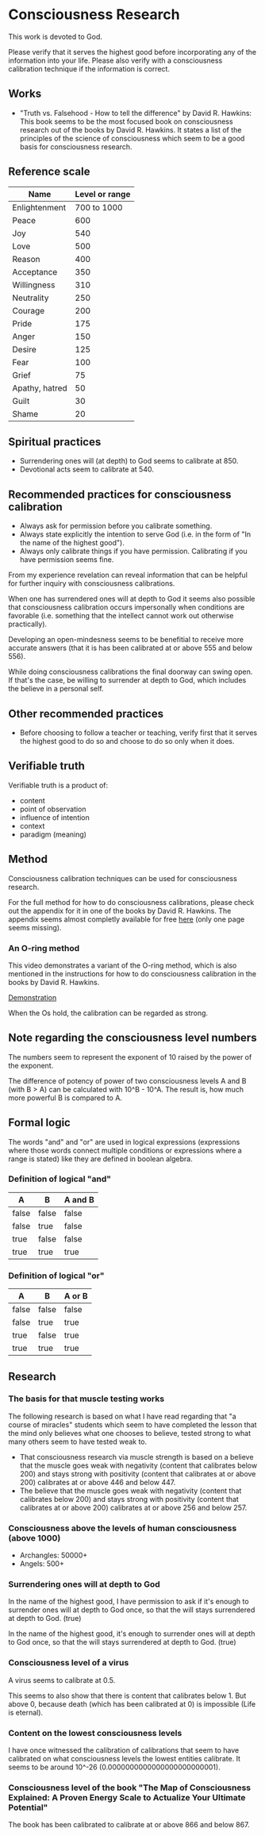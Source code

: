# Consciousness Research

This work is devoted to God.

Please verify that it serves the highest good before incorporating any of the information into your life.
Please also verify with a consciousness calibration technique if the information is correct.

## Works

* "Truth vs. Falsehood - How to tell the difference" by David R. Hawkins: This book seems to be the most focused book on consciousness research out of the books by David R. Hawkins. It states a list of the principles of the science of consciousness which seem to be a good basis for consciousness research.

## Reference scale

| Name | Level or range |
|------|----------------|
| Enlightenment | 700 to 1000 |
| Peace | 600 |
| Joy | 540 |
| Love | 500 |
| Reason | 400 |
| Acceptance | 350 |
| Willingness | 310 |
| Neutrality | 250 |
| Courage | 200 |
| Pride | 175 |
| Anger | 150 |
| Desire | 125 |
| Fear | 100 |
| Grief | 75 |
| Apathy, hatred | 50 |
| Guilt | 30 |
| Shame | 20 |

## Spiritual practices

* Surrendering ones will (at depth) to God seems to calibrate at 850.
* Devotional acts seem to calibrate at 540.

## Recommended practices for consciousness calibration

* Always ask for permission before you calibrate something.
* Always state explicitly the intention to serve God (i.e. in the form of "In the name of the highest good").
* Always only calibrate things if you have permission. Calibrating if you have permission seems fine.

From my experience revelation can reveal information that can be helpful for further inquiry with consciousness calibrations.

When one has surrendered ones will at depth to God it seems also possible that consciousness calibration occurs impersonally when conditions are favorable (i.e. something that the intellect cannot work out otherwise practically).

Developing an open-mindesness seems to be benefitial to receive more accurate answers (that it is has been calibrated at or above 555 and below 556).

While doing consciousness calibrations the final doorway can swing open. If that's the case, be willing to surrender at depth to God, which includes the believe in a personal self.

## Other recommended practices

* Before choosing to follow a teacher or teaching, verify first that it serves the highest good to do so and choose to do so only when it does.

## Verifiable truth

Verifiable truth is a product of:

* content
* point of observation
* influence of intention
* context
* paradigm (meaning)

## Method

Consciousness calibration techniques can be used for consciousness research.

For the full method for how to do consciousness calibrations, please check out the appendix for it in one of the books by David R. Hawkins. The appendix seems almost completly available for free [here](https://books.google.de/books?id=1V_6DwAAQBAJ&lpg=PP1&dq=healing%20and%20recovery&pg=PA477#v=onepage&q=healing%20and%20recovery&f=false) (only one page seems missing).

### An O-ring method

This video demonstrates a variant of the O-ring method, which is also mentioned in the instructions for how to do consciousness calibration in the books by David R. Hawkins.

[Demonstration](assets/a_o_ring_method.mp4)

When the Os hold, the calibration can be regarded as strong.

## Note regarding the consciousness level numbers

The numbers seem to represent the exponent of 10 raised by the power of the exponent.

The difference of potency of power of two consciousness levels A and B (with B > A) can be calculated with 10^B - 10^A.
The result is, how much more powerful B is compared to A.

## Formal logic

The words "and" and "or" are used in logical expressions (expressions where those words connect multiple conditions or expressions where a range is stated) like they are defined in boolean algebra.

### Definition of logical "and"

| A | B | A and B |
|---|---|--------|
| false | false | false |
| false | true | false |
| true | false | false |
| true | true | true |


### Definition of logical "or"

| A | B | A or B |
|---|---|--------|
| false | false | false |
| false | true | true |
| true | false | true |
| true | true | true |

## Research

### The basis for that muscle testing works

The following research is based on what I have read regarding that "a course of miracles" students which seem to have completed the lesson that the mind only believes what one chooses to believe, tested strong to what many others seem to have tested weak to.

* That consciousness research via muscle strength is based on a believe that the muscle goes weak with negativity (content that calibrates below 200) and stays strong with positivity (content that calibrates at or above 200) calibrates at or above 446 and below 447.
* The believe that the muscle goes weak with negativity (content that calibrates below 200) and stays strong with positivity (content that calibrates at or above 200) calibrates at or above 256 and below 257.

### Consciousness above the levels of human consciousness (above 1000)

* Archangles: 50000+
* Angels: 500+

### Surrendering ones will at depth to God

In the name of the highest good, I have permission to ask if it's enough to surrender ones will at depth to God once, so that the will stays surrendered at depth to God. (true)

In the name of the highest good, it's enough to surrender ones will at depth to God once, so that the will stays surrendered at depth to God. (true)

### Consciousness level of a virus

A virus seems to calibrate at 0.5.

This seems to also show that there is content that calibrates below 1.
But above 0, because death (which has been calibrated at 0) is impossible (Life is eternal).

### Content on the lowest consciousness levels

I have once witnessed the calibration of calibrations that seem to have calibrated on what consciousness levels the lowest entities calibrate. It seems to be around 10^-26 (0.0000000000000000000000001).

### Consciousness level of the book "The Map of Consciousness Explained: A Proven Energy Scale to Actualize Your Ultimate Potential"

The book has been calibrated to calibrate at or above 866 and below 867.

